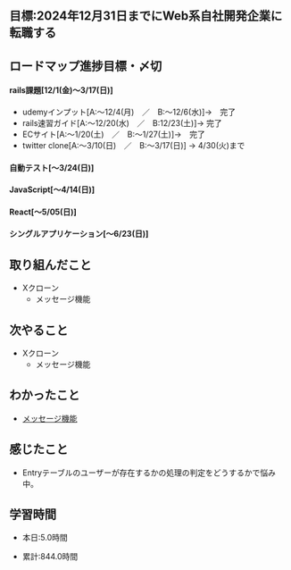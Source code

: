 ## 目標:2024年12月31日までにWeb系自社開発企業に転職する

## ロードマップ進捗目標・〆切
#### rails課題[12/1(金)～3/17(日)]
* udemyインプット[A:～12/4(月)　／　B:～12/6(水)]→　完了
* rails速習ガイド[A:～12/20(水)　／　B:12/23(土)]→  完了
* ECサイト[A:～1/20(土)　／　B:～1/27(土)]→　完了
* twitter clone[A:～3/10(日)　／　B:～3/17(日)] → 4/30(火)まで

#### 自動テスト[～3/24(日)]
#### JavaScript[～4/14(日)]
#### React[～5/05(日)]
#### シングルアプリケーション[～6/23(日)]


## 取り組んだこと
- Xクローン
  - メッセージ機能


## 次やること
- Xクローン
  - メッセージ機能
  
## わかったこと
* [メッセージ機能](https://cherry-beat-86e.notion.site/rails-35cb11c19570427e9c34c4e9491ee134?pvs=4)


## 感じたこと
* Entryテーブルのユーザーが存在するかの処理の判定をどうするかで悩み中。

## 学習時間
- 本日:5.0時間

- 累計:844.0時間